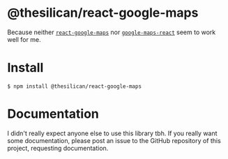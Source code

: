 # @thesilican/react-google-maps

Because neither [`react-google-maps`][rgm] nor [`google-maps-react`][gmr] seem to work well for me.

# Install

```
$ npm install @thesilican/react-google-maps
```

# Documentation

I didn't really expect anyone else to use this library tbh. If you really want some documentation, please post an issue to the GitHub repository of this project, requesting documentation.

[rgm]: https://www.npmjs.com/package/react-google-maps
[gmr]: https://www.npmjs.com/package/google-maps-react
